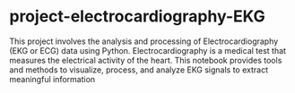 # project-electrocardiography-EKG
This project involves the analysis and processing of Electrocardiography (EKG or ECG) data using Python. Electrocardiography is a medical test that measures the electrical activity of the heart. This notebook provides tools and methods to visualize, process, and analyze EKG signals to extract meaningful information
